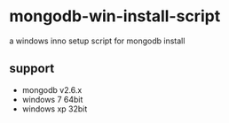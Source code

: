 # mongodb-win-install-script
a windows inno setup script for mongodb install


## support
* mongodb v2.6.x
* windows 7 64bit
* windows xp 32bit
